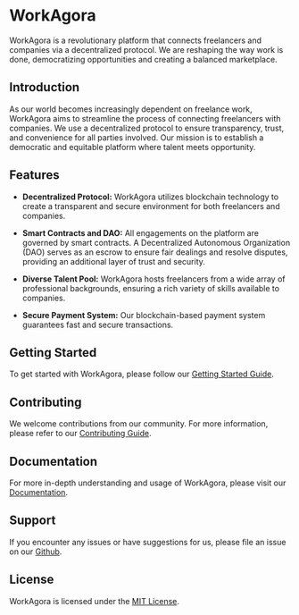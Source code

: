 # WorkAgora

WorkAgora is a revolutionary platform that connects freelancers and companies via a decentralized protocol. We are reshaping the way work is done, democratizing opportunities and creating a balanced marketplace.

## Introduction

As our world becomes increasingly dependent on freelance work, WorkAgora aims to streamline the process of connecting freelancers with companies. We use a decentralized protocol to ensure transparency, trust, and convenience for all parties involved. Our mission is to establish a democratic and equitable platform where talent meets opportunity.

## Features

- **Decentralized Protocol:** WorkAgora utilizes blockchain technology to create a transparent and secure environment for both freelancers and companies.

- **Smart Contracts and DAO:** All engagements on the platform are governed by smart contracts. A Decentralized Autonomous Organization (DAO) serves as an escrow to ensure fair dealings and resolve disputes, providing an additional layer of trust and security.

- **Diverse Talent Pool:** WorkAgora hosts freelancers from a wide array of professional backgrounds, ensuring a rich variety of skills available to companies.

- **Secure Payment System:** Our blockchain-based payment system guarantees fast and secure transactions.

## Getting Started

To get started with WorkAgora, please follow our [Getting Started Guide](./GETTING_STARTED.md).

## Contributing

We welcome contributions from our community. For more information, please refer to our [Contributing Guide](./CONTRIBUTING.md).

## Documentation

For more in-depth understanding and usage of WorkAgora, please visit our [Documentation](./DOCUMENTATION.md).

## Support

If you encounter any issues or have suggestions for us, please file an issue on our [Github](https://github.com/workagora).

## License

WorkAgora is licensed under the [MIT License](./LICENSE).
